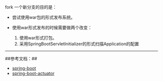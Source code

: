 fork 一个新分支的目的是：

- 尝试使用war包的形式发布系统。

- 使用war形式发布的时候需要做两个改变：
    1. 使用war形式打包。
    2. 采用SpringBootServletInitializer的形式扫描Application的配置

------------

##参考文档：##
- [spring-boot](http://docs.spring.io/spring-boot/docs/current-SNAPSHOT/reference/htmlsingle/)
- [spring-boot-actuator](https://github.com/spring-projects/spring-boot/blob/master/spring-boot-actuator/src/main/java/org/springframework/boot/actuate/autoconfigure/EndpointWebMvcAutoConfiguration.java?source=c#L117)